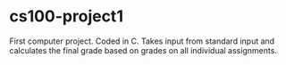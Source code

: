 # cs100-project1
First computer project. Coded in C. Takes input from standard input and calculates the final grade based on grades on all individual assignments.
